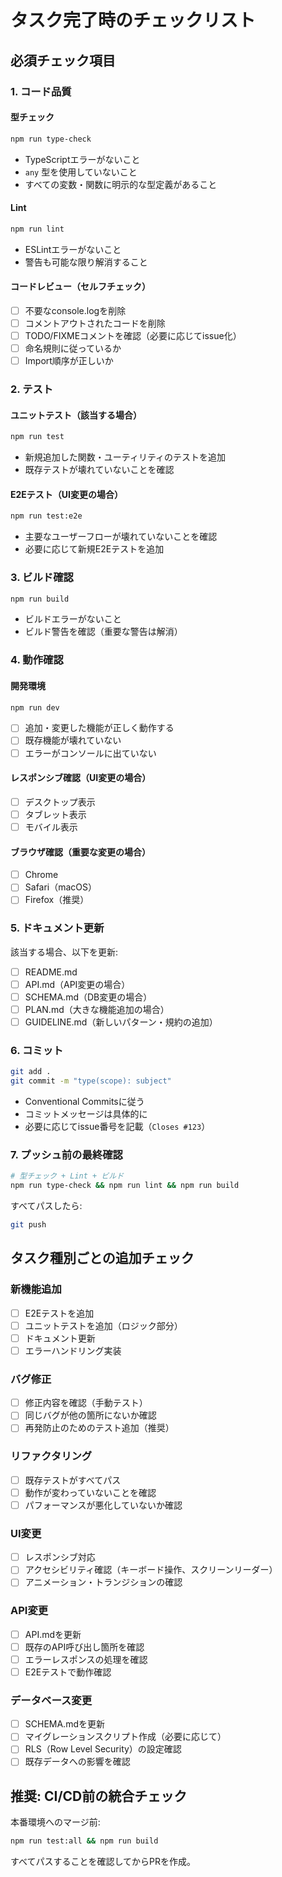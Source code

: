 # タスク完了時のチェックリスト

## 必須チェック項目

### 1. コード品質

#### 型チェック
```bash
npm run type-check
```
- TypeScriptエラーがないこと
- `any` 型を使用していないこと
- すべての変数・関数に明示的な型定義があること

#### Lint
```bash
npm run lint
```
- ESLintエラーがないこと
- 警告も可能な限り解消すること

#### コードレビュー（セルフチェック）
- [ ] 不要なconsole.logを削除
- [ ] コメントアウトされたコードを削除
- [ ] TODO/FIXMEコメントを確認（必要に応じてissue化）
- [ ] 命名規則に従っているか
- [ ] Import順序が正しいか

### 2. テスト

#### ユニットテスト（該当する場合）
```bash
npm run test
```
- 新規追加した関数・ユーティリティのテストを追加
- 既存テストが壊れていないことを確認

#### E2Eテスト（UI変更の場合）
```bash
npm run test:e2e
```
- 主要なユーザーフローが壊れていないことを確認
- 必要に応じて新規E2Eテストを追加

### 3. ビルド確認

```bash
npm run build
```
- ビルドエラーがないこと
- ビルド警告を確認（重要な警告は解消）

### 4. 動作確認

#### 開発環境
```bash
npm run dev
```
- [ ] 追加・変更した機能が正しく動作する
- [ ] 既存機能が壊れていない
- [ ] エラーがコンソールに出ていない

#### レスポンシブ確認（UI変更の場合）
- [ ] デスクトップ表示
- [ ] タブレット表示
- [ ] モバイル表示

#### ブラウザ確認（重要な変更の場合）
- [ ] Chrome
- [ ] Safari（macOS）
- [ ] Firefox（推奨）

### 5. ドキュメント更新

該当する場合、以下を更新:
- [ ] README.md
- [ ] API.md（API変更の場合）
- [ ] SCHEMA.md（DB変更の場合）
- [ ] PLAN.md（大きな機能追加の場合）
- [ ] GUIDELINE.md（新しいパターン・規約の追加）

### 6. コミット

```bash
git add .
git commit -m "type(scope): subject"
```

- Conventional Commitsに従う
- コミットメッセージは具体的に
- 必要に応じてissue番号を記載（`Closes #123`）

### 7. プッシュ前の最終確認

```bash
# 型チェック + Lint + ビルド
npm run type-check && npm run lint && npm run build
```

すべてパスしたら:
```bash
git push
```

## タスク種別ごとの追加チェック

### 新機能追加
- [ ] E2Eテストを追加
- [ ] ユニットテストを追加（ロジック部分）
- [ ] ドキュメント更新
- [ ] エラーハンドリング実装

### バグ修正
- [ ] 修正内容を確認（手動テスト）
- [ ] 同じバグが他の箇所にないか確認
- [ ] 再発防止のためのテスト追加（推奨）

### リファクタリング
- [ ] 既存テストがすべてパス
- [ ] 動作が変わっていないことを確認
- [ ] パフォーマンスが悪化していないか確認

### UI変更
- [ ] レスポンシブ対応
- [ ] アクセシビリティ確認（キーボード操作、スクリーンリーダー）
- [ ] アニメーション・トランジションの確認

### API変更
- [ ] API.mdを更新
- [ ] 既存のAPI呼び出し箇所を確認
- [ ] エラーレスポンスの処理を確認
- [ ] E2Eテストで動作確認

### データベース変更
- [ ] SCHEMA.mdを更新
- [ ] マイグレーションスクリプト作成（必要に応じて）
- [ ] RLS（Row Level Security）の設定確認
- [ ] 既存データへの影響を確認

## 推奨: CI/CD前の統合チェック

本番環境へのマージ前:
```bash
npm run test:all && npm run build
```

すべてパスすることを確認してからPRを作成。
